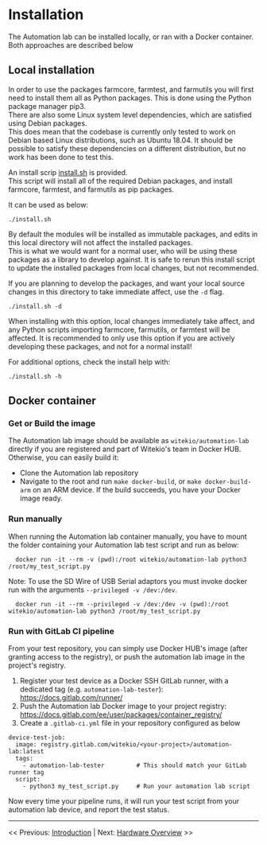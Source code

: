 # Installation

The Automation lab can be installed locally, or ran with a Docker container. Both approaches are described below

## Local installation

In order to use the packages farmcore, farmtest, and farmutils you will first need to install them all as Python packages.
This is done using the Python package manager pip3.  
There are also some Linux system level dependencies, which are satisfied using Debian packages.  
This does mean that the codebase is currently only tested to work on Debian based Linux distributions, such as Ubuntu 18.04.
It should be possible to satisfy these dependencies on a different distribution, but no work has been done to test this.  

An install scrip [install.sh](install.sh) is provided.  
This script will install all of the required Debian packages, and install farmcore, farmtest, and farmutils as pip packages.  

It can be used as below:

``` shell
./install.sh
```

By default the modules will be installed as immutable packages, and edits in this local directory will not affect the installed packages.  
This is what we would want for a normal user, who will be using these packages as a library to develop against.
It is safe to rerun this install script to update the installed packages from local changes, but not recommended.

If you are planning to develop the packages, and want your local source changes in this directory to take immediate affect, use the `-d` flag.

```shell
./install.sh -d
```

When installing with this option, local changes immediately take affect, and any Python scripts importing farmcore, farmutils, or farmtest will be affected.
It is recommended to only use this option if you are actively developing these packages, and not for a normal install!

For additional options, check the install help with:

```shell
./install.sh -h
```

## Docker container

### Get or Build the image

The Automation lab image should be available as `witekio/automation-lab` directly if you are registered and part of Witekio's team in Docker HUB. Otherwise, you can easily build it:
* Clone the Automation lab repository
* Navigate to the root and run `make docker-build`, or `make docker-build-arm` on an ARM device. If the build succeeds, you have your Docker image ready.

### Run manually

When running the Automation lab container manually, you have to mount the folder containing your Automation lab test script and run as below:

```shell
  docker run -it --rm -v (pwd):/root witekio/automation-lab python3 /root/my_test_script.py
```

Note: To use the SD Wire of USB Serial adaptors you must invoke docker run with the arguments `--privileged -v /dev:/dev`.

```shell
  docker run -it --rm --privileged -v /dev:/dev -v (pwd):/root witekio/automation-lab python3 /root/my_test_script.py
```

### Run with GitLab CI pipeline

From your test repository, you can simply use Docker HUB's image (after granting access to the registry), or push the automation lab image in the project's registry.

1. Register your test device as a Docker SSH GitLab runner, with a dedicated tag (e.g. `automation-lab-tester`): https://docs.gitlab.com/runner/
1. Push the Automation lab Docker image to your project registry: https://docs.gitlab.com/ee/user/packages/container_registry/
1. Create a `.gitlab-ci.yml` file in your repository configured as below

```
device-test-job:
  image: registry.gitlab.com/witekio/<your-project>/automation-lab:latest
  tags:
    - automation-lab-tester         # This should match your GitLab runner tag
  script:
    - python3 my_test_script.py     # Run your automation lab script
```

Now every time your pipeline runs, it will run your test script from your automation lab device, and report the test status.
___

<< Previous: [Introduction](./1-introduction.md) |
Next: [Hardware Overview](./3-hardware_overview.md) >>
